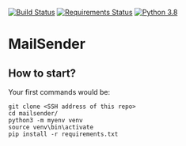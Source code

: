 [![Build Status](https://travis-ci.org/sergiishevchenko/mailsender.svg?branch=master)](https://travis-ci.org/sergiishevchenko/mailsender)
[![Requirements Status](https://requires.io/github/sergiishevchenko/mailsender/requirements.svg?branch=master)](https://requires.io/github/sergiishevchenko/mailsender/requirements/?branch=master)
[![Python 3.8](https://img.shields.io/badge/python-3.8-blue.svg)](https://www.python.org/downloads/release/python-382/)

# MailSender

## How to start?
Your first commands would be:
```
git clone <SSH address of this repo>
cd mailsender/
python3 -m myenv venv
source venv\bin\activate
pip install -r requirements.txt
```